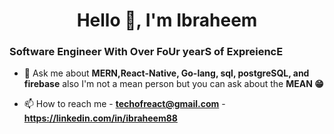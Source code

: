 <h1 align="center">Hello 👋, I'm Ibraheem</h1>
<h3> Software Engineer With Over FoUr yearS of ExpreiencE </h3>

- 💬 Ask me about **MERN,React-Native, Go-lang, sql, postgreSQL, and firebase** also I'm not a mean person but you can ask about the **MEAN 😁**

- 📫 How to reach me
                    - **techofreact@gmail.com**
                    - **https://linkedin.com/in/ibraheem88**

